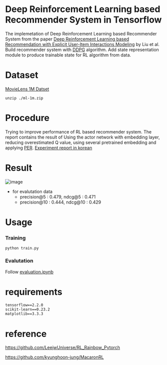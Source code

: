 # Deep Reinforcement Learning based Recommender System in Tensorflow
The implemetation of Deep Reinforcement Learning based Recommender System from the paper [Deep Reinforcement Learning based Recommendation with Explicit User-Item Interactions Modeling](https://arxiv.org/abs/1810.12027) by Liu et al. Build recommender system with [DDPG](https://arxiv.org/abs/1509.02971) algorithm. Add state representation module to produce trainable state for RL algorithm from data.

# Dataset
[MovieLens 1M Datset](https://grouplens.org/datasets/movielens/1m/)

```
unzip ./ml-1m.zip
```

# Procedure
Trying to improve performance of RL based recommender system. The report contains the result of Using the actor network with embedding layer, reducing overestimated Q value, using several pretrained embedding and applying [PER](https://arxiv.org/abs/1511.05952).
[Experiment report in korean](https://www.notion.so/DRR-8e910fc598d242968bd371b27ac20e01)

# Result
![image](https://user-images.githubusercontent.com/30210944/109442330-40b37180-7a7b-11eb-8303-d45a8083dbc7.png)

- for evalutation data
    - precision@5 : 0.479, ndcg@5 : 0.471
    - precision@10 : 0.444, ndcg@10 : 0.429

# Usage
### Training
```
python train.py
```
### Evalutation
Follow [evaluation.ipynb](https://github.com/backgom2357/DRR/blob/develop/evaluation.ipynb)

# requirements
```
tensorflow==2.2.0
scikit-learn==0.23.2
matplotlib==3.3.3
```

# reference

https://github.com/LeejwUniverse/RL_Rainbow_Pytorch

https://github.com/kyunghoon-jung/MacaronRL